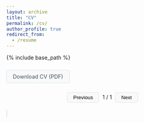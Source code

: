 ```yaml
---
layout: archive
title: "CV"
permalink: /cv/
author_profile: true
redirect_from:
  - /resume
---
```


{% include base_path %}

<div markdown="0">
<style>
.cv-container {
    margin: 20px 0;
    max-width: 595px; /* A4 width at 72dpi */
    margin-left: 0;
    margin-right: auto;
}
.pdf-viewer {
    width: 100%;
    border: 1px solid #dee2e6;
    border-radius: 4px;
    margin-bottom: 20px;
}
.download-button {
    display: inline-block;
    padding: 8px 16px;
    background: #f8f9fa;
    border: 1px solid #dee2e6;
    border-radius: 4px;
    margin: 10px 0;
    text-decoration: none;
    color: #494e52;
    transition: all 0.2s ease;
}
.download-button:hover {
    background: #e9ecef;
    text-decoration: none;
}
.page-controls {
    text-align: center;
    margin: 10px 0;
}
.page-button {
    padding: 5px 15px;
    margin: 0 5px;
    background: #f8f9fa;
    border: 1px solid #dee2e6;
    border-radius: 4px;
    cursor: pointer;
    transition: all 0.2s ease;
}
.page-button:hover {
    background: #e9ecef;
}
.page-button:disabled {
    opacity: 0.5;
    cursor: not-allowed;
}
</style>

<a href="/files/cv_erfort.pdf" class="download-button" download>Download CV (PDF)</a>

<div class="page-controls">
    <button class="page-button" id="prev" onclick="changePage(-1)">Previous</button>
    <span id="page-num">1</span> / <span id="page-count">1</span>
    <button class="page-button" id="next" onclick="changePage(1)">Next</button>
</div>

<div class="cv-container">
    <canvas id="cvCanvas" class="pdf-viewer"></canvas>
</div>

<script src="https://cdnjs.cloudflare.com/ajax/libs/pdf.js/3.11.174/pdf.min.js"></script>
<script>
pdfjsLib.GlobalWorkerOptions.workerSrc = 'https://cdnjs.cloudflare.com/ajax/libs/pdf.js/3.11.174/pdf.worker.min.js';

let currentPage = 1;
let pdfDoc = null;

function renderPage(pageNum) {
    pdfDoc.getPage(pageNum).then(function(page) {
        var canvas = document.getElementById('cvCanvas');
        var context = canvas.getContext('2d');
        
        var containerWidth = canvas.parentElement.clientWidth;
        var viewport = page.getViewport({scale: 1.0});
        
        var desiredDPI = 150;
        var scale = (containerWidth / viewport.width) * (desiredDPI / 72); 
        
        viewport = page.getViewport({scale: scale});
        
        canvas.width = viewport.width;
        canvas.height = viewport.height;
        
        context.imageSmoothingEnabled = true;
        context.imageSmoothingQuality = 'high';
        
        page.render({
            canvasContext: context,
            viewport: viewport,
            renderInteractiveForms: false,
            background: 'white'
        });
    });
}

function changePage(offset) {
    currentPage = Math.min(Math.max(currentPage + offset, 1), pdfDoc.numPages);
    document.getElementById('page-num').textContent = currentPage;
    renderPage(currentPage);
    
    document.getElementById('prev').disabled = currentPage <= 1;
    document.getElementById('next').disabled = currentPage >= pdfDoc.numPages;
}

function loadPDF() {
    pdfjsLib.getDocument({url: '/files/cv_erfort.pdf'}).promise.then(function(pdf) {
        pdfDoc = pdf;
        document.getElementById('page-count').textContent = pdf.numPages;
        document.getElementById('prev').disabled = true;
        document.getElementById('next').disabled = pdf.numPages <= 1;
        renderPage(1);
    }).catch(function(error) {
        console.error('Error loading PDF:', error);
    });
}

loadPDF();

document.addEventListener('keydown', function(e) {
    if (e.key === 'ArrowLeft') changePage(-1);
    if (e.key === 'ArrowRight') changePage(1);
});
</script>
</div>
